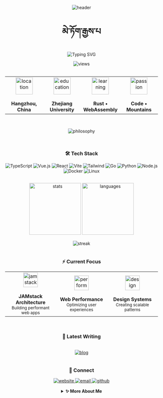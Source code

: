 <!-- Tibetan-Inspired Header -->
<p align="center">
  <img src="https://capsule-render.vercel.app/api?type=waving&height=160&color=0:D2533C,50:E4A853,100:4A9B8E&section=header" alt="header" />
</p>

<h1 align="center">མེ་ཏོག་རྒྱས་པ</h1>

<p align="center">
  <img src="https://readme-typing-svg.herokuapp.com?font=Inter&weight=500&size=18&duration=3000&pause=1000&color=4A9B8E&center=true&vCenter=true&width=500&lines=Full-Stack+Developer;Creative+Technologist;Building+elegant+web+experiences" alt="Typing SVG" />
</p>

<div align="center">
  <img src="https://komarev.com/ghpvc/?username=learnerjunjun&style=flat-square&color=D2533C" alt="views" />
</div>

<br />

<!-- About Card -->
<div align="center">
  <table>
    <tr>
      <td align="center" width="25%">
        <img width="56" height="56" src="https://img.icons8.com/fluency/96/marker.png" alt="location"/>
        <br /><br />
        <b>Hangzhou, China</b>
      </td>
      <td align="center" width="25%">
        <img width="56" height="56" src="https://img.icons8.com/fluency/96/graduation-cap.png" alt="education"/>
        <br /><br />
        <b>Zhejiang University</b>
      </td>
      <td align="center" width="25%">
        <img width="56" height="56" src="https://img.icons8.com/fluency/96/rocket.png" alt="learning"/>
        <br /><br />
        <b>Rust • WebAssembly</b>
      </td>
      <td align="center" width="25%">
        <img width="56" height="56" src="https://img.icons8.com/fluency/96/mountain.png" alt="passion"/>
        <br /><br />
        <b>Code • Mountains</b>
      </td>
    </tr>
  </table>
</div>

<br />

<!-- Philosophy Banner -->
<p align="center">
  <img src="https://img.shields.io/badge/Simplicity_in_complexity,_calm_in_chaos-4A9B8E?style=for-the-badge&labelColor=2C3E50" alt="philosophy" />
</p>

<br />

<!-- Tech Stack -->
<h3 align="center">🛠️ Tech Stack</h3>

<div align="center">

![TypeScript](https://img.shields.io/badge/TypeScript-3178C6?style=flat-square&logo=typescript&logoColor=white)
![Vue.js](https://img.shields.io/badge/Vue.js-4FC08D?style=flat-square&logo=vue.js&logoColor=white)
![React](https://img.shields.io/badge/React-61DAFB?style=flat-square&logo=react&logoColor=white)
![Vite](https://img.shields.io/badge/Vite-646CFF?style=flat-square&logo=vite&logoColor=white)
![Tailwind](https://img.shields.io/badge/Tailwind-06B6D4?style=flat-square&logo=tailwind-css&logoColor=white)
![Go](https://img.shields.io/badge/Go-00ADD8?style=flat-square&logo=go&logoColor=white)
![Python](https://img.shields.io/badge/Python-3776AB?style=flat-square&logo=python&logoColor=white)
![Node.js](https://img.shields.io/badge/Node.js-339933?style=flat-square&logo=node.js&logoColor=white)
![Docker](https://img.shields.io/badge/Docker-2496ED?style=flat-square&logo=docker&logoColor=white)
![Linux](https://img.shields.io/badge/Linux-FCC624?style=flat-square&logo=linux&logoColor=black)

</div>

<br />

<!-- GitHub Stats -->
<div align="center">
  <img height="170" src="https://github-readme-stats.vercel.app/api?username=learnerjunjun&show_icons=true&hide_border=true&title_color=D2533C&icon_color=E4A853&text_color=4A9B8E&bg_color=ffffff&border_radius=12&hide_rank=true" alt="stats" />
  <img height="170" src="https://github-readme-stats.vercel.app/api/top-langs/?username=learnerjunjun&layout=compact&hide_border=true&title_color=D2533C&text_color=4A9B8E&bg_color=ffffff&border_radius=12&langs_count=6" alt="languages" />
</div>

<br />

<div align="center">
  <img src="https://github-readme-streak-stats.herokuapp.com/?user=learnerjunjun&hide_border=true&background=FFFFFF&stroke=E4A853&ring=D2533C&fire=D2533C&currStreakNum=4A9B8E&sideNums=4A9B8E&currStreakLabel=D2533C&sideLabels=D2533C&border_radius=12" alt="streak" />
</div>

<br />

<!-- Current Focus -->
<h3 align="center">⚡ Current Focus</h3>

<div align="center">
  <table>
    <tr>
      <td align="center" width="33%">
        <img width="48" height="48" src="https://img.icons8.com/fluency/96/web.png" alt="jamstack"/>
        <br /><br />
        <b>JAMstack Architecture</b>
        <br />
        <sub>Building performant web apps</sub>
      </td>
      <td align="center" width="33%">
        <img width="48" height="48" src="https://img.icons8.com/fluency/96/speed.png" alt="performance"/>
        <br /><br />
        <b>Web Performance</b>
        <br />
        <sub>Optimizing user experiences</sub>
      </td>
      <td align="center" width="33%">
        <img width="48" height="48" src="https://img.icons8.com/fluency/96/design.png" alt="design"/>
        <br /><br />
        <b>Design Systems</b>
        <br />
        <sub>Creating scalable patterns</sub>
      </td>
    </tr>
  </table>
</div>

<br />

<!-- Latest Blog Posts -->
<h3 align="center">📝 Latest Writing</h3>

<div align="center">

<!-- BLOG-POST-LIST:START -->
<!-- BLOG-POST-LIST:END -->

<br />

<a href="https://jingvc.com/blog">
  <img src="https://img.shields.io/badge/Read_More-→-D2533C?style=flat-square" alt="blog" />
</a>

</div>

<br />

<!-- Connect -->
<h3 align="center">🤝 Connect</h3>

<div align="center">
  <a href="https://jingvc.com">
    <img src="https://img.shields.io/badge/Website-jingvc.com-D2533C?style=flat-square&logo=google-chrome&logoColor=white" alt="website" />
  </a>
  <a href="mailto:vyuan217@gmail.com">
    <img src="https://img.shields.io/badge/Email-vyuan217@gmail.com-E4A853?style=flat-square&logo=gmail&logoColor=white" alt="email" />
  </a>
  <a href="https://github.com/learnerjunjun">
    <img src="https://img.shields.io/badge/GitHub-learnerjunjun-4A9B8E?style=flat-square&logo=github&logoColor=white" alt="github" />
  </a>
</div>

<br />

<!-- Fun Facts -->
<div align="center">
  <details>
    <summary><b>✨ More About Me</b></summary>
    <br />
    <table>
      <tr>
        <td>
          
🏔️ Mountain hiking enthusiast<br />
📚 Reading 50+ books annually<br />
☕ Daily pour-over coffee ritual<br />
🎬 Indie film appreciation<br />
🧘 Mindfulness practice

        </td>
      </tr>
    </table>
  </details>
</div>

<br />

<!-- Footer -->
<p align="center">
  <img src="https://capsule-render.vercel.app/api?type=waving&height=100&color=0:4A9B8E,50:E4A853,100:D2533C&section=footer" alt="footer" />
</p>

<p align="center">
  <sub>Made with ❤️ in Hangzhou · <a href="https://jingvc.com">jingvc.com</a></sub>
</p>
